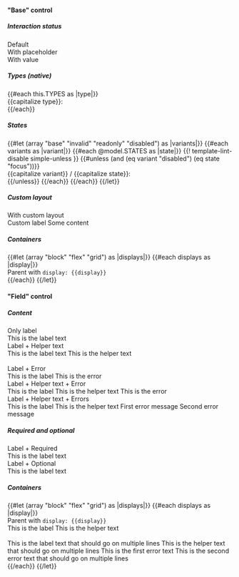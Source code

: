 <section data-test-percy data-section="showcase">
  

  <h4 class="dummy-h4">"Base" control</h4>
  <h5 class="dummy-h6">Interaction status</h5>
  <div class="dummy-form-text-input-base-sample">
    <div>
      <span class="dummy-text-small">Default</span>
      <br />
      <Hds::Form::TextInput::Base />
    </div>
    <div>
      <span class="dummy-text-small">With placeholder</span>
      <br />
      <Hds::Form::TextInput::Base placeholder="Lorem ipsum dolor" />
    </div>
    <div>
      <span class="dummy-text-small">With value</span>
      <br />
      <Hds::Form::TextInput::Base @value="Lorem ipsum dolor" />
    </div>
  </div>
  <h5 class="dummy-h5">Types (native)</h5>
  <div class="dummy-form-text-input-types-grid">
    {{#each this.TYPES as |type|}}
      <div>
        <span class="dummy-text-small">{{capitalize type}}:</span>
        <br />
        <Hds::Form::TextInput::Base @type={{type}} @value={{type}} />
      </div>
    {{/each}}
  </div>
  <h5 class="dummy-h6">States</h5>
  <div class="dummy-form-text-input-grid-sample">
    {{#let (array "base" "invalid" "readonly" "disabled") as |variants|}}
      {{#each variants as |variant|}}
        {{#each @model.STATES as |state|}}
          {{! template-lint-disable simple-unless }}
          {{#unless (and (eq variant "disabled") (eq state "focus"))}}
            <div>
              <span class="dummy-text-small">{{capitalize variant}} / {{capitalize state}}:</span>
              <br />
              <div class="dummy-form-text-input-sublist" mock-state-value={{state}} mock-state-selector="input">
                <div>
                  <Hds::Form::TextInput::Base
                    disabled={{if (eq variant "disabled") "disabled"}}
                    readonly={{if (eq variant "readonly") "readonly"}}
                    @isInvalid={{if (eq variant "invalid") true}}
                  />
                </div>
                <div>
                  <Hds::Form::TextInput::Base
                    placeholder="Placeholder"
                    disabled={{if (eq variant "disabled") "disabled"}}
                    readonly={{if (eq variant "readonly") "readonly"}}
                    @isInvalid={{if (eq variant "invalid") true}}
                  />
                </div>
                <div>
                  <Hds::Form::TextInput::Base
                    @value="Lorem ipsum dolor"
                    disabled={{if (eq variant "disabled") "disabled"}}
                    readonly={{if (eq variant "readonly") "readonly"}}
                    @isInvalid={{if (eq variant "invalid") true}}
                  />
                </div>
                <div>
                  <Hds::Form::TextInput::Base
                    @type="password"
                    @value="Lorem ipsum dolor"
                    disabled={{if (eq variant "disabled") "disabled"}}
                    readonly={{if (eq variant "readonly") "readonly"}}
                    @isInvalid={{if (eq variant "invalid") true}}
                  />
                </div>
                <div>
                  <Hds::Form::TextInput::Base
                    @type="search"
                    @value="Lorem ipsum dolor"
                    disabled={{if (eq variant "disabled") "disabled"}}
                    readonly={{if (eq variant "readonly") "readonly"}}
                    @isInvalid={{if (eq variant "invalid") true}}
                  />
                </div>
                <div>
                  <Hds::Form::TextInput::Base
                    @type="date"
                    @value="Lorem ipsum dolor"
                    disabled={{if (eq variant "disabled") "disabled"}}
                    readonly={{if (eq variant "readonly") "readonly"}}
                    @isInvalid={{if (eq variant "invalid") true}}
                  />
                </div>
                <div>
                  <Hds::Form::TextInput::Base
                    @type="time"
                    @value="Lorem ipsum dolor"
                    disabled={{if (eq variant "disabled") "disabled"}}
                    readonly={{if (eq variant "readonly") "readonly"}}
                    @isInvalid={{if (eq variant "invalid") true}}
                  />
                </div>
              </div>
            </div>
          {{/unless}}
        {{/each}}
      {{/each}}
    {{/let}}
  </div>
  <h5 class="dummy-h6">Custom layout</h5>
  <div class="dummy-form-text-input-base-sample">
    <div>
      <span class="dummy-text-small">With custom layout</span>
      <br />
      <div class="dummy-form-text-input-custom-layout">
        <label for="my-custom-text-input-example">Custom label</label>
        <Hds::Form::TextInput::Base id="my-custom-text-input-example" @value="Lorem ipsum dolor" />
        <span class="dummy-form-text-input-custom-layout__append-text">Some content</span>
      </div>
    </div>
  </div>
  <h5 class="dummy-h5">Containers</h5>
  <div class="dummy-form-text-input-containers">
    {{#let (array "block" "flex" "grid") as |displays|}}
      {{#each displays as |display|}}
        <div>
          <span class="dummy-text-small">Parent with <code class="dummy-code">display: {{display}}</code></span>
          <br />
          <div class="dummy-form-text-input-sublist">
            <div class="dummy-form-text-input-containers__{{display}}">
              <Hds::Form::TextInput::Base @value="Default width" />
            </div>
            <div class="dummy-form-text-input-containers__{{display}}">
              <Hds::Form::TextInput::Base @value="Custom width" @width="248px" />
            </div>
            <div class="dummy-form-text-input-containers__{{display}}">
              <Hds::Form::TextInput::Base @type="date" />
            </div>
            <div class="dummy-form-text-input-containers__{{display}}">
              <Hds::Form::TextInput::Base @type="time" />
            </div>
          </div>
        </div>
      {{/each}}
    {{/let}}
  </div>

  <h4 class="dummy-h4">"Field" control</h4>
  <h5 class="dummy-h5">Content</h5>
  <div class="dummy-form-text-input-grid-sample">
    <div>
      <span class="dummy-text-small">Only label</span>
      <br />
      <Hds::Form::TextInput::Field @value="Lorem ipsum dolor" as |F|>
        <F.Label>This is the label text</F.Label>
      </Hds::Form::TextInput::Field>
    </div>
    <div>
      <span class="dummy-text-small">Label + Helper text</span>
      <br />
      <Hds::Form::TextInput::Field @value="Lorem ipsum dolor" as |F|>
        <F.Label>This is the label text</F.Label>
        <F.HelperText>This is the helper text</F.HelperText>
      </Hds::Form::TextInput::Field>
    </div>
  </div>
  <br />
  <div class="dummy-form-text-input-grid-sample">
    <div>
      <span class="dummy-text-small">Label + Error</span>
      <br />
      <Hds::Form::TextInput::Field @value="Lorem ipsum dolor" @isInvalid={{true}} as |F|>
        <F.Label>This is the label</F.Label>
        <F.Error>This is the error</F.Error>
      </Hds::Form::TextInput::Field>
    </div>
    <div>
      <span class="dummy-text-small">Label + Helper text + Error</span>
      <br />
      <Hds::Form::TextInput::Field @value="Lorem ipsum dolor" @isInvalid={{true}} as |F|>
        <F.Label>This is the label</F.Label>
        <F.HelperText>This is the helper text</F.HelperText>
        <F.Error>This is the error</F.Error>
      </Hds::Form::TextInput::Field>
    </div>
    <div>
      <span class="dummy-text-small">Label + Helper text + Errors</span>
      <br />
      <Hds::Form::TextInput::Field @value="Lorem ipsum dolor" @isInvalid={{true}} as |F|>
        <F.Label>This is the label</F.Label>
        <F.HelperText>This is the helper text</F.HelperText>
        <F.Error as |E|>
          <E.Message>First error message</E.Message>
          <E.Message>Second error message</E.Message>
        </F.Error>
      </Hds::Form::TextInput::Field>
    </div>
  </div>
  <h5 class="dummy-h5">Required and optional</h5>
  <div class="dummy-form-text-input-grid-sample">
    <div>
      <span class="dummy-text-small">Label + Required</span>
      <br />
      <Hds::Form::TextInput::Field @value="Lorem ipsum dolor" @isRequired={{true}} as |F|>
        <F.Label>This is the label text</F.Label>
      </Hds::Form::TextInput::Field>
    </div>
    <div>
      <span class="dummy-text-small">Label + Optional</span>
      <br />
      <Hds::Form::TextInput::Field @value="Lorem ipsum dolor" @isOptional={{true}} as |F|>
        <F.Label>This is the label text</F.Label>
      </Hds::Form::TextInput::Field>
    </div>
  </div>
  <h5 class="dummy-h5">Containers</h5>
  <div class="dummy-form-text-input-containers">
    {{#let (array "block" "flex" "grid") as |displays|}}
      {{#each displays as |display|}}
        <div>
          <span class="dummy-text-small">Parent with <code class="dummy-code">display: {{display}}</code></span>
          <br />
          <div class="dummy-form-text-input-containers__{{display}}">
            <Hds::Form::TextInput::Field @value="Default width" as |F|>
              <F.Label>This is the label</F.Label>
              <F.HelperText>This is the helper text</F.HelperText>
            </Hds::Form::TextInput::Field>
          </div>
          <br />
          <div class="dummy-form-text-input-containers__{{display}}">
            <Hds::Form::TextInput::Field @value="Custom width" @width="120px" @isInvalid={{true}} as |F|>
              <F.Label>This is the label text that should go on multiple lines</F.Label>
              <F.HelperText>This is the helper text that should go on multiple lines</F.HelperText>
              <F.Error as |E|>
                <E.Message>This is the first error text</E.Message>
                <E.Message>This is the second error text that should go on multiple lines</E.Message>
              </F.Error>
            </Hds::Form::TextInput::Field>
          </div>
        </div>
      {{/each}}
    {{/let}}
  </div>

</section>